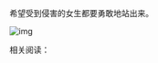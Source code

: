 希望受到侵害的女生都要勇敢地站出来。


![img](https://chinadigitaltimes.net/chinese/files/2023/09/2023.9.21.png)


相关阅读：

